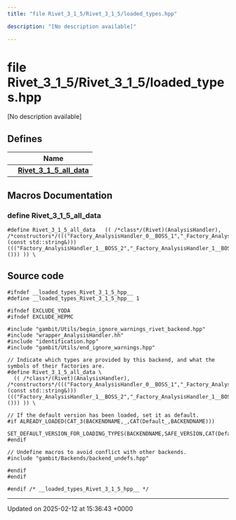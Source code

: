 ```yaml
---
title: "file Rivet_3_1_5/Rivet_3_1_5/loaded_types.hpp"

description: "[No description available]"

---
```


# file Rivet_3_1_5/Rivet_3_1_5/loaded_types.hpp

[No description available]

## Defines

|                | Name           |
| -------------- | -------------- |
|  | **[Rivet_3_1_5_all_data](/documentation/code/files/rivet__3__1__5_2loaded__types_8hpp/#define-rivet-3-1-5-all-data)**  |




## Macros Documentation

### define Rivet_3_1_5_all_data

```
#define Rivet_3_1_5_all_data   (( /*class*/(Rivet)(AnalysisHandler),    /*constructors*/((("Factory_AnalysisHandler_0__BOSS_1","_Factory_AnalysisHandler_0__BOSS_1"),(const std::string&))) ((("Factory_AnalysisHandler_1__BOSS_2","_Factory_AnalysisHandler_1__BOSS_2"),())) )) \
```


## Source code

```
#ifndef __loaded_types_Rivet_3_1_5_hpp__
#define __loaded_types_Rivet_3_1_5_hpp__ 1

#ifndef EXCLUDE_YODA
#ifndef EXCLUDE_HEPMC

#include "gambit/Utils/begin_ignore_warnings_rivet_backend.hpp"
#include "wrapper_AnalysisHandler.hh"
#include "identification.hpp"
#include "gambit/Utils/end_ignore_warnings.hpp"

// Indicate which types are provided by this backend, and what the symbols of their factories are.
#define Rivet_3_1_5_all_data \
  (( /*class*/(Rivet)(AnalysisHandler),    /*constructors*/((("Factory_AnalysisHandler_0__BOSS_1","_Factory_AnalysisHandler_0__BOSS_1"),(const std::string&))) ((("Factory_AnalysisHandler_1__BOSS_2","_Factory_AnalysisHandler_1__BOSS_2"),())) )) \

// If the default version has been loaded, set it as default.
#if ALREADY_LOADED(CAT_3(BACKENDNAME,_,CAT(Default_,BACKENDNAME)))
  SET_DEFAULT_VERSION_FOR_LOADING_TYPES(BACKENDNAME,SAFE_VERSION,CAT(Default_,BACKENDNAME))
#endif

// Undefine macros to avoid conflict with other backends.
#include "gambit/Backends/backend_undefs.hpp"
 
#endif
#endif

#endif /* __loaded_types_Rivet_3_1_5_hpp__ */
```


-------------------------------

Updated on 2025-02-12 at 15:36:43 +0000
